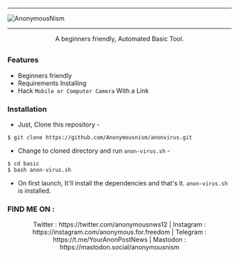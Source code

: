 
__________________________________

![AnonymousNism](https://avatars.githubusercontent.com/u/130356338?s=96&v=4) 

__________________________________

<p align="center">A beginners friendly, Automated Basic Tool.</p>

##

### Features

- Beginners friendly 
- Requirements Installing 
- Hack  `Mobile or Computer Camera` With a Link

### Installation

- Just, Clone this repository -
```
$ git clone https://github.com/Anonymousnism/anonvirus.git
```

- Change to cloned directory and run `anon-virus.sh` -
```
$ cd basic
$ bash anon-virus.sh
```

- On first launch, It'll install the dependencies and that's it. `anon-virus.sh` is installed.






### FIND ME ON :
<p align="center"> Twitter : https://twitter.com/anonymousnws12 | Instagram : https://instagram.com/anonymous.for.freedom | Telegram : https://t.me/YourAnonPostNews | Mastodon : https://mastodon.social/anonymousnism </p>
